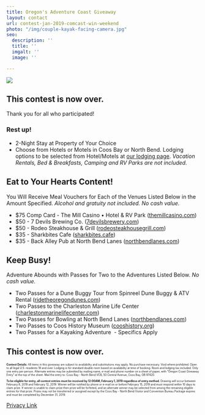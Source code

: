 ```yaml
---
title: Oregon's Adventure Coast Giveaway
layout: contact
url: contest-jan-2019-comcast-win-weekend
photo: "/img/couple-kayak-facing-camera.jpg"
seo:
  description: ''
  title: ''
  imgalt: ''
  image: ''

---
```

![](/img/giveaway-header-jan-comcast.png)

## This contest is now over.

Thank you for all who participated!

### Rest up!

* 2-Night Stay at Property of Your Choice
* Choose from Hotels or Motels in Coos Bay or North Bend. Lodging options to be selected from Hotel/Motels at [our lodging page](/lodging). _Vacation Rentals, Bed & Breakfasts, Camping and RV Parks are not included._

<div class="margin-50px-top"></div>

## Eat to Your Hearts Content!

You Will Receive Meal Vouchers for Each of the Venues Listed Below in the Amount Specified. _Alcohol and gratuity not included. No cash value._

* $75 Comp Card - The Mill Casino • Hotel & RV Park ([themillcasino.com](https://www.themillcasino.com/))
* $50 - 7 Devils Brewing Co. ([7devilsbrewery.com](https://www.7devilsbrewery.com/ "https://www.7devilsbrewery.com/"))
* $50 - Rodeo Steakhouse & Grill ([rodeosteakhousegrill.com](https://www.rodeosteakhousegrill.com/ "https://www.rodeosteakhousegrill.com/"))
* $35 - Sharkbites Cafe ([sharkbites.cafe](http://www.sharkbites.cafe/ "http://www.sharkbites.cafe/"))
* $35 - Back Alley Pub at North Bend Lanes ([northbendlanes.com](https://northbendlanes.com/ "https://northbendlanes.com/"))

<div class="margin-50px-top"></div>

## Keep Busy!

Adventure Abounds with Passes for Two to the Adventures Listed Below. _No cash value._

* Two Passes for a Dune Buggy Tour from Spinreel Dune Buggy & ATV Rental ([ridetheoregondunes.com](https://www.ridetheoregondunes.com/ "https://www.ridetheoregondunes.com/"))
* Two Passes to the Charleston Marine Life Center ([charlestonmarinelifecenter.com](http://www.charlestonmarinelifecenter.com/ "http://www.charlestonmarinelifecenter.com/"))
* Two Passes for Bowling at North Bend Lanes ([northbendlanes.com](https://northbendlanes.com/ "https://northbendlanes.com/"))
* Two Passes to Coos History Museum ([cooshistory.org](https://cooshistory.org/ "https://cooshistory.org/"))
* Two Passes for a Kayaking Adventure  - Specifics Apply

<div class="margin-50px-top"></div>

## This contest is now over.

<div class="margin-50px-top"></div>

<p style="font-size:50%;">
<strong>Contest Details:</strong> All items in this giveaway are subject to availability and substitutions may apply. No purchase necessary. Void where prohibited. Open to all legal U.S. residents 18 and over. Lodging is for standard double room based on availability at time of booking. Room and lodging tax included. Only one entry per person. Alternate entries may be submitted by mailing name, e-mail and phone number on a sheet of paper, with “Oregon Coast Giveaway Entry” at the top of the sheet.  Mail the entry to: Coos Bay - North Bend VCB, 50 Central Avenue, Coos Bay, OR 97420.</p>

<p style="font-size:50%;"><strong>To be eligible for entry, all contest entries must be received by 12:00AM, February 1, 2019 regardless of entry method.</strong> Drawing will occur between February 8, 2019 and February 12, 2019. Winner will be notified by phone or e-mail on or before February 15, 2019 and must respond within 10 days to claim prize. If winner is unable to claim prize then prize will be forfeited, and an alternate winner may be selected from among the remaining eligible entries for that prize. Prizes may not be transferred or assigned except by the Coos Bay - North Bend Visitor and Convention Bureau.Package expires and must be completed by December 31, 2019.</p>

[Privacy Link](/privacy-policy)
